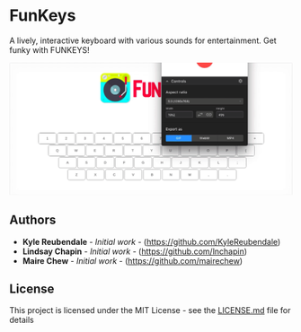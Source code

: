 # FunKeys

A lively, interactive keyboard with various sounds for entertainment. Get funky with FUNKEYS! 

![](https://github.com/mairechew/animal-keyboard/blob/master/funkeys.gif)

## Authors

* **Kyle Reubendale** - *Initial work* - (https://github.com/KyleReubendale)
* **Lindsay Chapin** - *Initial work* - (https://github.com/lnchapin)
* **Maire Chew** - *Initial work* - (https://github.com/mairechew)

## License

This project is licensed under the MIT License - see the [LICENSE.md](LICENSE.md) file for details

